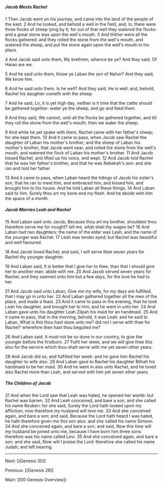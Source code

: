 ##### Jacob Meets Rachel

1 Then Jacob went on his journey, and came into the land of the people of the east. 2 And he looked, and behold a well in the field, and, lo, there were three flocks of sheep lying by it; for out of that well they watered the flocks: and a great stone was upon the well's mouth. 3 And thither were all the flocks gathered: and they rolled the stone from the well's mouth, and watered the sheep, and put the stone again upon the well's mouth in his place.

4 And Jacob said unto them, My brethren, whence be ye? And they said, Of Haran are we.

5 And he said unto them, Know ye Laban the son of Nahor? And they said, We know him.

6 And he said unto them, Is he well? And they said, He is well: and, behold, Rachel his daughter cometh with the sheep.

7 And he said, Lo, it is yet high day, neither is it time that the cattle should be gathered together: water ye the sheep, and go and feed them.

8 And they said, We cannot, until all the flocks be gathered together, and till they roll the stone from the well's mouth; then we water the sheep.

9 And while he yet spake with them, Rachel came with her father's sheep; for she kept them. 10 And it came to pass, when Jacob saw Rachel the daughter of Laban his mother's brother, and the sheep of Laban his mother's brother, that Jacob went near, and rolled the stone from the well's mouth, and watered the flock of Laban his mother's brother. 11 And Jacob kissed Rachel, and lifted up his voice, and wept. 12 And Jacob told Rachel that he was her father's brother, and that he was Rebekah's son: and she ran and told her father.

13 And it came to pass, when Laban heard the tidings of Jacob his sister's son, that he ran to meet him, and embraced him, and kissed him, and brought him to his house. And he told Laban all these things. 14 And Laban said to him, Surely thou art my bone and my flesh. And he abode with him the space of a month.

##### Jacob Marries Leah and Rachel

15 And Laban said unto Jacob, Because thou art my brother, shouldest thou therefore serve me for nought? tell me, what shall thy wages be? 16 And Laban had two daughters: the name of the elder was Leah, and the name of the younger was Rachel. 17 Leah was tender eyed; but Rachel was beautiful and well favoured.

18 And Jacob loved Rachel; and said, I will serve thee seven years for Rachel thy younger daughter.

19 And Laban said, It is better that I give her to thee, than that I should give her to another man: abide with me. 20 And Jacob served seven years for Rachel; and they seemed unto him but a few days, for the love he had to her.

21 And Jacob said unto Laban, Give me my wife, for my days are fulfilled, that I may go in unto her. 22 And Laban gathered together all the men of the place, and made a feast. 23 And it came to pass in the evening, that he took Leah his daughter, and brought her to him; and he went in unto her. 24 And Laban gave unto his daughter Leah Zilpah his maid for an handmaid. 25 And it came to pass, that in the morning, behold, it was Leah: and he said to Laban, What is this thou hast done unto me? did not I serve with thee for Rachel? wherefore then hast thou beguiled me?

26 And Laban said, It must not be so done in our country, to give the younger before the firstborn. 27 Fulfil her week, and we will give thee this also for the service which thou shalt serve with me yet seven other years.

28 And Jacob did so, and fulfilled her week: and he gave him Rachel his daughter to wife also. 29 And Laban gave to Rachel his daughter Bilhah his handmaid to be her maid. 30 And he went in also unto Rachel, and he loved also Rachel more than Leah, and served with him yet seven other years.

##### The Children of Jacob

31 And when the Lord saw that Leah was hated, he opened her womb: but Rachel was barren. 32 And Leah conceived, and bare a son, and she called his name Reuben: for she said, Surely the Lord hath looked upon my affliction; now therefore my husband will love me. 33 And she conceived again, and bare a son; and said, Because the Lord hath heard I was hated, he hath therefore given me this son also: and she called his name Simeon. 34 And she conceived again, and bare a son; and said, Now this time will my husband be joined unto me, because I have born him three sons: therefore was his name called Levi. 35 And she conceived again, and bare a son: and she said, Now will I praise the Lord: therefore she called his name Judah; and left bearing.

---
Next: [[Genesis 30]]

Previous: [[Genesis 28]]

Main: [[00 Genesis Overview]]